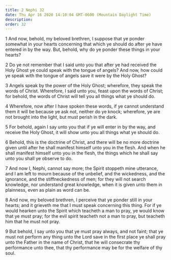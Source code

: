 ```yaml
---
title: 2 Nephi 32
date: Thu Apr 16 2020 14:10:04 GMT-0600 (Mountain Daylight Time)
description: 
order: 32
---
```


<p>
  1 And now, behold, my beloved brethren, I suppose that ye ponder somewhat in
  your hearts concerning that which ye should do after ye have entered in by the
  way. But, behold, why do ye ponder these things in your hearts?
</p>
<p>
  2 Do ye not remember that I said unto you that after ye had received the Holy
  Ghost ye could speak with the tongue of angels? And now, how could ye speak
  with the tongue of angels save it were by the Holy Ghost?
</p>
<p>
  3 Angels speak by the power of the Holy Ghost; wherefore, they speak the words
  of Christ. Wherefore, I said unto you, feast upon the words of Christ; for
  behold, the words of Christ will tell you all things what ye should do.
</p>
<p>
  4 Wherefore, now after I have spoken these words, if ye cannot understand them
  it will be because ye ask not, neither do ye knock; wherefore, ye are not
  brought into the light, but must perish in the dark.
</p>
<p>
  5 For behold, again I say unto you that if ye will enter in by the way, and
  receive the Holy Ghost, it will show unto you all things what ye should do.
</p>
<p>
  6 Behold, this is the doctrine of Christ, and there will be no more doctrine
  given until after he shall manifest himself unto you in the flesh. And when he
  shall manifest himself unto you in the flesh, the things which he shall say
  unto you shall ye observe to do.
</p>
<p>
  7 And now I, Nephi, cannot say more; the Spirit stoppeth mine utterance, and I
  am left to mourn because of the unbelief, and the wickedness, and the
  ignorance, and the stiffneckedness of men; for they will not search knowledge,
  nor understand great knowledge, when it is given unto them in plainness, even
  as plain as word can be.
</p>
<p>
  8 And now, my beloved brethren, I perceive that ye ponder still in your
  hearts; and it grieveth me that I must speak concerning this thing. For if ye
  would hearken unto the Spirit which teacheth a man to pray, ye would know that
  ye must pray; for the evil spirit teacheth not a man to pray, but teacheth him
  that he must not pray.
</p>
<p>
  9 But behold, I say unto you that ye must pray always, and not faint; that ye
  must not perform any thing unto the Lord save in the first place ye shall pray
  unto the Father in the name of Christ, that he will consecrate thy performance
  unto thee, that thy performance may be for the welfare of thy soul.
</p>
